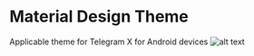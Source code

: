 # Material Design Theme
Applicable theme for Telegram X for Android devices
![alt text](https://i.imgur.com/Rs2tp2U.jpg)

